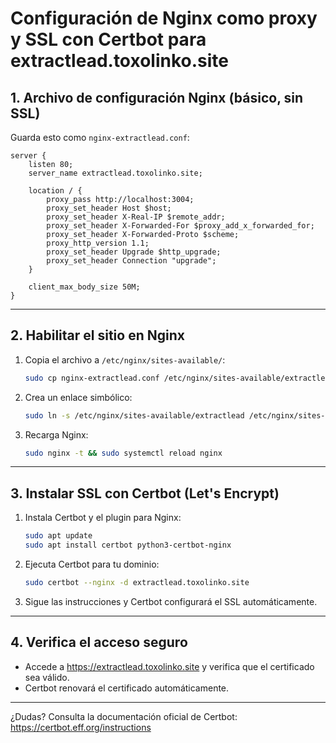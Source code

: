 # Configuración de Nginx como proxy y SSL con Certbot para extractlead.toxolinko.site

## 1. Archivo de configuración Nginx (básico, sin SSL)

Guarda esto como `nginx-extractlead.conf`:

```nginx
server {
    listen 80;
    server_name extractlead.toxolinko.site;

    location / {
        proxy_pass http://localhost:3004;
        proxy_set_header Host $host;
        proxy_set_header X-Real-IP $remote_addr;
        proxy_set_header X-Forwarded-For $proxy_add_x_forwarded_for;
        proxy_set_header X-Forwarded-Proto $scheme;
        proxy_http_version 1.1;
        proxy_set_header Upgrade $http_upgrade;
        proxy_set_header Connection "upgrade";
    }

    client_max_body_size 50M;
}
```

---

## 2. Habilitar el sitio en Nginx

1. Copia el archivo a `/etc/nginx/sites-available/`:

   ```sh
   sudo cp nginx-extractlead.conf /etc/nginx/sites-available/extractlead
   ```

2. Crea un enlace simbólico:

   ```sh
   sudo ln -s /etc/nginx/sites-available/extractlead /etc/nginx/sites-enabled/
   ```

3. Recarga Nginx:

   ```sh
   sudo nginx -t && sudo systemctl reload nginx
   ```

---

## 3. Instalar SSL con Certbot (Let's Encrypt)

1. Instala Certbot y el plugin para Nginx:

   ```sh
   sudo apt update
   sudo apt install certbot python3-certbot-nginx
   ```

2. Ejecuta Certbot para tu dominio:

   ```sh
   sudo certbot --nginx -d extractlead.toxolinko.site
   ```

3. Sigue las instrucciones y Certbot configurará el SSL automáticamente.

---

## 4. Verifica el acceso seguro

- Accede a <https://extractlead.toxolinko.site> y verifica que el certificado sea válido.
- Certbot renovará el certificado automáticamente.

---

¿Dudas? Consulta la documentación oficial de Certbot: <https://certbot.eff.org/instructions>
